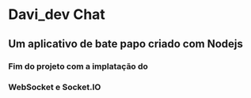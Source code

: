 <h1> Davi_dev Chat</h1>
<h2>Um aplicativo de bate papo criado com Nodejs</h2>
<h3>Fim do projeto com a implatação do</h3>
<h3>WebSocket e Socket.IO</h3>
